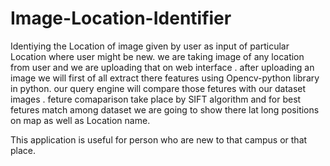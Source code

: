# Image-Location-Identifier
Identiying the Location of image given by user as input of particular Location where user might be new.
we are taking image of any location from user and  we are uploading that on web interface .
after uploading an image we will first of all extract there features using Opencv-python library in python.
our query engine will compare those fetures with our dataset images . feture comaparison take place by SIFT algorithm and 
for best fetures match among dataset we are going to show there lat long positions on map as well as Location name.

This application is useful for person who are new to that campus or that place.
